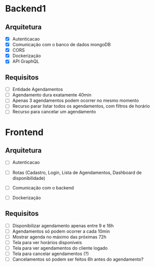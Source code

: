 # Backend1

## Arquitetura

- [x] Autenticacao
- [x] Comunicação com o banco de dados mongoDB
- [x] CORS
- [x] Dockerização
- [x] API GraphQL

## Requisitos

- [ ] Entidade Agendamentos
- [ ] Agendamento dura exatamente 40min
- [ ] Apenas 3 agendamentos podem ocorrer no mesmo momento
- [ ] Recurso parar listar todos os agendamentos, com filtros de horário
- [ ] Recurso para cancelar um agendamento

# Frontend

## Arquitetura

- [ ] Autenticacao
- [ ] Rotas (Cadastro, Login, Lista de Agendamentos, Dashboard de disponibilidade)
- [ ] Comunicação com o backend
- [ ] Dockerização


## Requisitos

- [ ] Disponibilizar agendamento apenas entre 9 e 16h
- [ ] Agendamentos só podem ocorrer a cada 10min
- [ ] Mostrar agenda no máximo das próximas 72h
- [ ] Tela para ver horários disponíveis
- [ ] Tela para ver agendamentos do cliente logado
- [ ] Tela para cancelar agendamentos (?)
- [ ] Cancelamentos só podem ser feitos 6h antes do agendamento?

